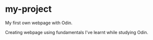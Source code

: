 # my-project

My first own webpage with Odin.

Creating webpage using fundamentals I've learnt while studying Odin.